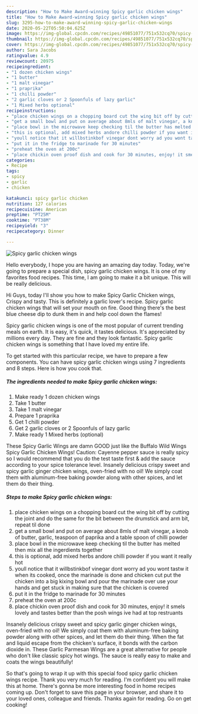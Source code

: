 ```yaml
---
description: "How to Make Award-winning Spicy garlic chicken wings"
title: "How to Make Award-winning Spicy garlic chicken wings"
slug: 3295-how-to-make-award-winning-spicy-garlic-chicken-wings
date: 2020-05-22T05:50:04.625Z
image: https://img-global.cpcdn.com/recipes/49851077/751x532cq70/spicy-garlic-chicken-wings-recipe-main-photo.jpg
thumbnail: https://img-global.cpcdn.com/recipes/49851077/751x532cq70/spicy-garlic-chicken-wings-recipe-main-photo.jpg
cover: https://img-global.cpcdn.com/recipes/49851077/751x532cq70/spicy-garlic-chicken-wings-recipe-main-photo.jpg
author: Sara Jacobs
ratingvalue: 4.9
reviewcount: 20975
recipeingredient:
- "1 dozen chicken wings"
- "1 butter"
- "1 malt vinegar"
- "1 praprika"
- "1 chilli powder"
- "2 garlic cloves or 2 Spoonfuls of lazy garlic"
- "1 Mixed herbs optional"
recipeinstructions:
- "place chicken wings on a chopping board cut the wing bit off by cutting the joint and do the same for the bit between the drumstick and arm bit, repeat til done"
- "get a small bowl and put on average about 8mls of malt vinegar, a knob of butter, garlic, teaspoon of paprika and a table spoon of chilli powder"
- "place bowl in the microwave keep checking til the butter has melted then mix all the ingerdients together"
- "this is optional, add mixed herbs andore chilli powder if you want it really hot"
- "youll notice that it willbstinkbof vinegar dont worry ad you wont tastw it when its cooked, once the marinade is done and chicken cut put the chicken into a big kixing bowl and pour the marinade over use your hands and get stuck in making sure that the chicken is covered"
- "put it in the fridge to marinade for 30 minutes"
- "preheat the oven at 200c"
- "place chickin oven proof dish and cook for 30 minutes, enjoy! it smels lovely and tastes better than the posh wings ive had at top restruants"
categories:
- Recipe
tags:
- spicy
- garlic
- chicken

katakunci: spicy garlic chicken 
nutrition: 127 calories
recipecuisine: American
preptime: "PT25M"
cooktime: "PT38M"
recipeyield: "3"
recipecategory: Dinner

---
```



![Spicy garlic chicken wings](https://img-global.cpcdn.com/recipes/49851077/751x532cq70/spicy-garlic-chicken-wings-recipe-main-photo.jpg)

Hello everybody, I hope you are having an amazing day today. Today, we're going to prepare a special dish, spicy garlic chicken wings. It is one of my favorites food recipes. This time, I am going to make it a bit unique. This will be really delicious.

Hi Guys, today I&#39;ll show you how to make Spicy Garlic Chicken wings, Crispy and tasty. This is definitely a garlic lover&#39;s recipe. Spicy garlic chicken wings that will set your mouth on fire. Good thing there&#39;s the best blue cheese dip to dunk them in and help cool down the flames!

Spicy garlic chicken wings is one of the most popular of current trending meals on earth. It is easy, it's quick, it tastes delicious. It's appreciated by millions every day. They are fine and they look fantastic. Spicy garlic chicken wings is something that I have loved my entire life.


To get started with this particular recipe, we have to prepare a few components. You can have spicy garlic chicken wings using 7 ingredients and 8 steps. Here is how you cook that.

<!--inarticleads1-->

##### The ingredients needed to make Spicy garlic chicken wings:

1. Make ready 1 dozen chicken wings
1. Take 1 butter
1. Take 1 malt vinegar
1. Prepare 1 praprika
1. Get 1 chilli powder
1. Get 2 garlic cloves or 2 Spoonfuls of lazy garlic
1. Make ready 1 Mixed herbs (optional)


These Spicy Garlic Wings are damn GOOD just like the Buffalo Wild Wings Spicy Garlic Chicken Wings! Caution: Cayenne pepper sauce is really spicy so I would recommend that you do the test taste first &amp; add the sauce according to your spice tolerance level. Insanely delicious crispy sweet and spicy garlic ginger chicken wings, oven-fried with no oil! We simply coat them with aluminum-free baking powder along with other spices, and let them do their thing. 

<!--inarticleads2-->

##### Steps to make Spicy garlic chicken wings:

1. place chicken wings on a chopping board cut the wing bit off by cutting the joint and do the same for the bit between the drumstick and arm bit, repeat til done
1. get a small bowl and put on average about 8mls of malt vinegar, a knob of butter, garlic, teaspoon of paprika and a table spoon of chilli powder
1. place bowl in the microwave keep checking til the butter has melted then mix all the ingerdients together
1. this is optional, add mixed herbs andore chilli powder if you want it really hot
1. youll notice that it willbstinkbof vinegar dont worry ad you wont tastw it when its cooked, once the marinade is done and chicken cut put the chicken into a big kixing bowl and pour the marinade over use your hands and get stuck in making sure that the chicken is covered
1. put it in the fridge to marinade for 30 minutes
1. preheat the oven at 200c
1. place chickin oven proof dish and cook for 30 minutes, enjoy! it smels lovely and tastes better than the posh wings ive had at top restruants


Insanely delicious crispy sweet and spicy garlic ginger chicken wings, oven-fried with no oil! We simply coat them with aluminum-free baking powder along with other spices, and let them do their thing. When the fat and liquid escape from the chicken&#39;s surface, it bonds with the carbon dioxide in. These Garlic Parmesan Wings are a great alternative for people who don&#39;t like classic spicy hot wings. The sauce is really easy to make and coats the wings beautifully! 

So that's going to wrap it up with this special food spicy garlic chicken wings recipe. Thank you very much for reading. I'm confident you will make this at home. There's gonna be more interesting food in home recipes coming up. Don't forget to save this page in your browser, and share it to your loved ones, colleague and friends. Thanks again for reading. Go on get cooking!
